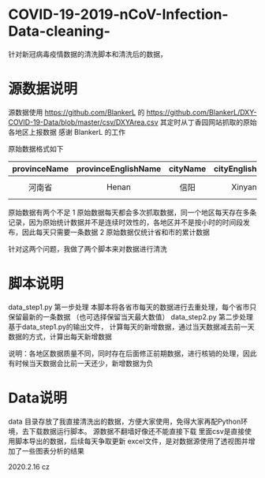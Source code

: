 # COVID-19-2019-nCoV-Infection-Data-cleaning-
针对新冠病毒疫情数据的清洗脚本和清洗后的数据，

# 源数据说明
源数据使用 https://github.com/BlankerL 的 https://github.com/BlankerL/DXY-COVID-19-Data/blob/master/csv/DXYArea.csv
其定时从丁香园网站抓取的原始各地区上报数据
感谢 BlankerL 的工作

原始数据格式如下

provinceName | provinceEnglishName | cityName | cityEnglishName | province_confirmedCount | province_suspectedCount | province_curedCount | province_deadCount | city_confirmedCount | city_suspectedCount | city_curedCount | city_deadCount | updateTime
:-: | :-: | :-: | :-: | :-:| :-: | :-: | :-: | :-:| :-: | :-: | :-: | :-:
河南省 | Henan | 信阳 | Xinyang | 1231 | 0 | 415 | 13 | 261 | 0 | 74 | 2 | 2020-02-16 11:48:34.832|

原始数据有两个不足
1 原始数据每天都会多次抓取数据，同一个地区每天存在多条记录，因为原始统计数据并不是连续时效性的，各地区并不是按小时的时间段发布，因此每天只需要一条数据
2 原始数据仅统计省和市的累计数据

针对这两个问题，我做了两个脚本来对数据进行清洗

# 脚本说明
data_step1.py  第一步处理 本脚本将各省市每天的数据进行去重处理，每个省市只保留最新的一条数据 （也可选择保留当天最大数值）
data_step2.py  第二步处理 基于data_step1.py的输出文件， 计算每天的新增数据，通过当天数据减去前一天数据的方式，计算出每天新增数据

说明：各地区数据质量不同，同时存在后面修正前期数据，进行核销的处理，因此有时候当天数据会比前一天还少，新增数据为负

# Data说明
data 目录存放了我直接清洗出的数据，方便大家使用，免得大家再配Python环境，去下载数据运行脚本。 源数据不翻墙好像还不能直接下载
里面csv是直接使用脚本导出的数据，后续每天争取更新
excel文件，是对数据源使用了透视图并增加了一些图表分析的结果

2020.2.16 cz
